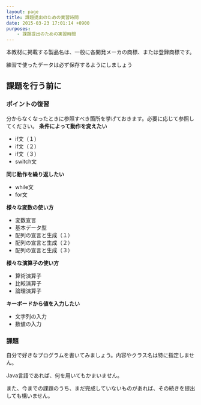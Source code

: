 ```yaml
---
layout: page
title: 課題提出のための実習時間
date: 2015-03-23 17:01:14 +0900
purposes:
    - 課題提出のための実習時間
---
```


本教材に掲載する製品名は、一般に各開発メーカの商標、または登録商標です。

練習で使ったデータは必ず保存するようにしましょう


**課題を行う前に**
--------------
### ポイントの復習


分からなくなったときに参照すべき箇所を挙げておきます。必要に応じて参照してください。
**条件によって動作を変えたい**

* if文（１）
* if文（２）
* if文（３）
* switch文

**同じ動作を繰り返したい**

* while文
* for文

**様々な変数の使い方**

* 変数宣言
* 基本データ型
* 配列の宣言と生成（１）
* 配列の宣言と生成（２）
* 配列の宣言と生成（３）

**様々な演算子の使い方**

* 算術演算子
* 比較演算子
* 論理演算子

**キーボードから値を入力したい**

* 文字列の入力
* 数値の入力



### 課題


自分で好きなプログラムを書いてみましょう。内容やクラス名は特に指定しません。

Java言語であれば、何を用いてもかまいません。

また、今までの課題のうち、まだ完成していないものがあれば、その続きを提出しても構いません。
